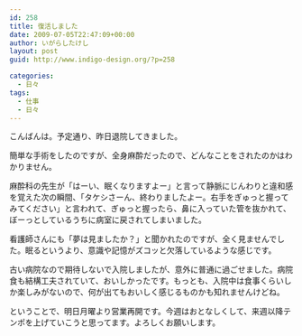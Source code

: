 ```yaml
---
id: 258
title: 復活しました
date: 2009-07-05T22:47:09+00:00
author: いがらしたけし
layout: post
guid: http://www.indigo-design.org/?p=258

categories:
  - 日々
tags:
  - 仕事
  - 日々
---
```

こんばんは。予定通り、昨日退院してきました。

簡単な手術をしたのですが、全身麻酔だったので、どんなことをされたのかはわかりません。

麻酔科の先生が「はーい、眠くなりますよー」と言って静脈にじんわりと違和感を覚えた次の瞬間、「タケシさーん、終わりましたよー。右手をぎゅっと握ってみてください」と言われて、ぎゅっと握ったら、鼻に入っていた管を抜かれて、ぼーっとしているうちに病室に戻されてしまいました。

看護師さんにも「夢は見ましたか？」と聞かれたのですが、全く見ませんでした。眠るというより、意識や記憶がズコッと欠落しているような感じです。

古い病院なので期待しないで入院しましたが、意外に普通に過ごせました。病院食も結構工夫されていて、おいしかったです。もっとも、入院中は食事くらいしか楽しみがないので、何が出てもおいしく感じるものかも知れませんけどね。

ということで、明日月曜より営業再開です。今週はおとなしくして、来週以降テンポを上げていこうと思ってます。よろしくお願いします。

